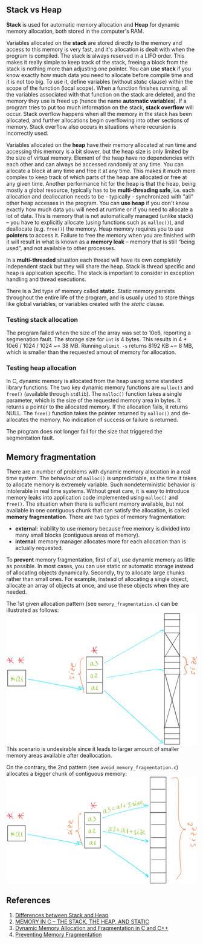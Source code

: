 [//]: # (To preview markdown file in Emacs type C-c C-c p)

## Stack vs Heap

**Stack** is used for automatic memory allocation and **Heap** for dynamic memory allocation,
both stored in the computer's RAM.

Variables allocated on the **stack** are stored directly to the memory and access to
this memory is very fast, and it's allocation is dealt with when the program is
compiled.
The stack is always reserved in a LIFO order.
This makes it really simple to keep track of the stack, freeing a block from the
stack is nothing more than adjusting one pointer.
You can **use stack** if you know exactly how much data you need to allocate before
compile time and it is not too big.
To use it, define variables (without _static_ clause) within the scope of the
function (local scope).
When a function finishes running, all the variables associated with that function
on the stack are deleted, and the memory they use is freed up (hence the name
**automatic variables**).
If a program tries to put too much information on the stack, **stack overflow**
will occur.
Stack overflow happens when all the memory in the stack has been allocated, and
further allocations begin overflowing into other sections of memory.
Stack overflow also occurs in situations where recursion is incorrectly used.

Variables allocated on the **heap** have their memory allocated at run time and
accessing this memory is a bit slower, but the heap size is only limited by the
size of virtual memory.
Element of the heap have no dependencies with each other and can always be accessed
randomly at any time.
You can allocate a block at any time and free it at any time.
This makes it much more complex to keep track of which parts of the heap are
allocated or free at any given time.
Another performance hit for the heap is that the heap, being mostly a global
resource, typically has to be **multi-threading safe**, i.e. each allocation
and deallocation needs to be - typically - synchronized with "all" other heap
accesses in the program. 
You can **use heap** if you don't know exactly how much data you will need at runtime
or if you need to allocate a lot of data.
This is memory that is not automatically managed (unlike stack) – you have to
explicitly allocate (using functions such as `malloc()`), and deallocate
(e.g. `free()`) the memory.
Heap memory requires you to use **pointers** to access it.
Failure to free the memory when you are finished with it will result in what is
known as a **memory leak** – memory that is still “being used”, and not available
to other processes. 

In a **multi-threaded** situation each thread will have its own completely independent
stack but they will share the heap.
Stack is thread specific and heap is application specific.
The stack is important to consider in exception handling and thread executions.

There is a 3rd type of memory called **static**. 
Static memory persists throughout the entire life of the program, and is usually
used to store things like global variables, or variables created with the _static_ clause.

### Testing stack allocation
The program failed when the size of the array was set to 10e6, reporting a segmenation
fault.
The storage size for `int` is 4 bytes.
This results in 4 * 10e6 / 1024 / 1024 ~= 38 MB.
Running `ulimit -s` returns 8192 KB ~= 8 MB, which is smaller than the requested
amout of memory for allocation.

### Testing heap allocation
In C, dynamic memory is allocated from the heap using some standard library functions.
The two key dynamic memory functions are `malloc()` and `free()` (available through
`stdlib`).
The `malloc()` function takes a single parameter, which is the size of the requested
memory area in bytes.
It returns a pointer to the allocated memory.
If the allocation fails, it returns NULL.
The `free()` function takes the pointer returned by `malloc()` and de-allocates the memory.
No indication of success or failure is returned.

The program does not longer fail for the size that triggered the segmentation fault.


## Memory fragmentation
There are a number of problems with dynamic memory allocation in a real time system. 
The behaviour of `malloc()` is unpredictable, as the time it takes to allocate memory
is extremely variable.
Such nondeterministic behavior is intolerable in real time systems.
Without great care, it is easy to introduce memory leaks into application code implemented
using `malloc()` and `free()`.
The situation when there is sufficient memory available, but not available
in one contiguous chunk that can satisfy the allocation, is called **memory fragmentation**.
There are two types of memory fragmentation:

- **external**: inability to use memory because free memory is divided into many small
blocks (contiguous areas of memory).
- **internal**: memory manager allocates more for each allocation than is actually requested.

To **prevent** memory fragmentation, first of all, use dynamic memory as little as possible.
In most cases, you can use static or automatic storage instead of allocating objects dynamically.
Secondly, try to allocate large chunks rather than small ones.
For example, instead of allocating a single object, allocate an array of objects at once,
and use these objects when they are needed.

The 1st given allocation pattern (see `memory_fragmentation.c`) can be illustrated as follows:
![memory fragmentation](./img/memory_fragmentation.png)
This scenario is undesirable since it leads to larger amount of smaller memory areas available
after deallocation.

On the contrary, the 2nd pattern (see `avoid_memory_fragmentation.c`) allocates a bigger chunk
of contiguous memory:
![avoid memory fragmentation](./img/avoid_memory_fragmentation.png)


## References
1. [Differences between Stack and Heap](http://net-informations.com/faq/net/stack-heap.htm)
1. [MEMORY IN C – THE STACK, THE HEAP, AND STATIC](https://craftofcoding.wordpress.com/2015/12/07/memory-in-c-the-stack-the-heap-and-static/)
1. [Dynamic Memory Allocation and Fragmentation in C and C++](https://www.design-reuse.com/articles/25090/dynamic-memory-allocation-fragmentation-c.html)
1. [Preventing Memory Fragmentation](http://www.devx.com/tips/Tip/14060)

